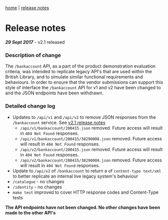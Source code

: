 [home](/home) | [release notes](/docs/releasenotes)

#  Release notes

***29 Sept 2017*** - v2.1 released

### Description of change

The `/bankaccount` API, as a part of the product demonstration evaluation criteria, was intended to replicate legacy API's that are used within the British Library, and to simulate similar functional requirements and behaviours. In order to ensure that the vendor submissions can support this style of interface the `/bankaccount` API for v1 and v2 have been changed to and the JSON endpoints have been withdrawn.

### Detailed change log

- Updates to `/api/v1` and `/api/v2` to remove JSON responses from the `/bankaccount` service. See [v2.1 release notes](/docs/releasenotes/v2.1)
  - `/api/v1/bankaccount/200415.json` removed. Future access will result in `404 Not Found` responses.
  - `/api/v1/bankaccount/200415/38290008.json` removed. Future access will result in `404 Not Found` responses.
  - `/api/v2/bankaccount/200415.json` removed. Future access will result in `404 Not Found` responses.
  - `/api/v2/bankaccount/200415/38290008.json` removed. Future access will result in `404 Not Found` responses.
- Update to `/api/v2` of `/bankaccount` to return a of `content-type text/xml` to better replicate an internal live legacy system's behaviour 
- `/catalogue` - no changes
- `/identity` - no changes
- `make test` improved to cover HTTP response codes and Content-Type tests

**The API endpoints have not been changed.  No other changes have been made to the other API's**

